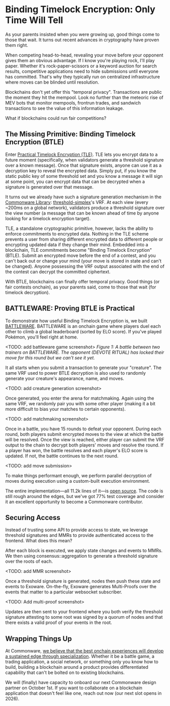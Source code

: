# Binding Timelock Encryption: Only Time Will Tell

As your parents insisted when you were growing up, good things come to those that wait. It turns out recent advances in cryptography have proven them right.

When competing head-to-head, revealing your move before your opponent gives them an obvious advantage. If I know you're playing rock, I'll play paper. Whether it's rock-paper-scissors or a keyword auction for search results, competitive applications need to hide submissions until everyone has committed. That's why they typically run on centralized infrastructure where moves can be blinded until resolution.

Blockchains don't yet offer this "temporal privacy". Transactions are public the moment they hit the mempool. Look no further than the meteoric rise of MEV bots that monitor mempools, frontrun trades, and sandwich transactions to see the value of this information leakage.

What if blockchains could run fair competitions?

## The Missing Primitive: Binding Timelock Encryption (BTLE)

Enter [Practical Timelock Encryption (TLE)](https://eprint.iacr.org/2023/189). TLE lets you encrypt data to a future moment (specifically, when validators generate a threshold signature over a known message). Once that signature exists, anyone can use it as a decryption key to reveal the encrypted data. Simply put, if you know the static public key of some threshold set and you know a message it will sign at some point, you can encrypt data that can be decrypted when a signature is generated over that message.

It turns out we already have such a signature generation mechanism in the [Commonware Library](https://github.com/commonwarexyz/monorepo): [threshold-simplex](https://docs.rs/commonware-consensus/latest/commonware_consensus/threshold_simplex/index.html)'s VRF. At each view (every ~200ms on a global network), validators produce a threshold signature over the view number (a message that can be known ahead of time by anyone looking for a timelock encryption target).

TLE, a standalone cryptographic primitive, however, lacks the ability to enforce commitments to encrypted data. Nothing in the TLE scheme prevents a user from sharing different encrypted data to different people or encrypting updated data if they change their mind. Embedded into a blockchain, TLE commitments become "Binding Timelock Encryption" (BTLE). Submit an encrypted move before the end of a contest, and you can't back out or change your mind (your move is stored in state and can't be changed). Anyone possessing the VRF output associated with the end of the contest can decrypt the committed ciphertext.

With BTLE, blockchains can finally offer temporal privacy. Good things (or fair contests onchain), as your parents said, come to those that wait (for timelock decryption).

## BATTLEWARE: Proving BTLE is Practical

To demonstrate how useful Binding Timelock Encryption is, we built [BATTLEWARE](https://battleware.xyz). BATTLEWARE is an onchain game where players duel each other to climb a global leaderboard (sorted by ELO score). If you've played Pokémon, you'll feel right at home.

<TODO: add battleware game screenshot>
_Figure 1: A battle between two trainers on BATTLEWARE. The opponent (DEVOTE RITUAL) has locked their move for this round but we can't see it yet._

It all starts when you submit a transaction to generate your "creature". The same VRF used to power BTLE decryption is also used to randomly generate your creature's appearance, name, and moves.

<TODO: add creature generation screenshot>

Once generated, you enter the arena for matchmaking. Again using the same VRF, we randomly pair you with some other player (making it a bit more difficult to bias your matches to certain opponents).

<TODO: add matchmaking screenshot>

Once in a battle, you have 15 rounds to defeat your opponent. During each round, both players submit encrypted moves to the view at which the battle will be resolved. Once the view is reached, either player can submit the VRF output to the chain to decrypt both players' moves and resolve the round. If a player has won, the battle resolves and each player's ELO score is updated. If not, the battle continues to the next round.

<TODO: add move submission>

To make things performant enough, we perform parallel decryption of moves during execution using a custom-built execution environment.

The entire implementation—all 11.2k lines of it—is [open source](https://github.com/commonwarexyz/battleware). The code is still rough around the edges, but we've got 77% test coverage and consider it an excellent opportunity to become a Commonware contributor.

## Securing Access

Instead of trusting some API to provide access to state, we leverage threshold signatures and MMRs to provide authenticated access to the frontend. What does this mean?

After each block is executed, we apply state changes and events to MMRs. We then using consensus::aggregation to generate a threshold signature over the roots of each.

<TODO: add MMR screenshot>

Once a threshold signature is generated, nodes then push these state and events to Exoware. On-the-fly, Exoware generates Multi-Proofs over the events that matter to a particular websocket subscriber.

<TODO: Add multi-proof screenshot>

Updates are then sent to your frontend where you both verify the threshold signature attesting to some root was signed by a quorum of nodes and that there exists a valid proof of your events in the root.

## Wrapping Things Up

At Commonware, [we believe that the best onchain experiences will develop a sustained edge through specialization](TODO). Whether it be a battle game, a trading application, a social network, or something only you know how to build, building a blockchain around a product provides differentiated capability that can't be bolted on to existing blockchains.

We will (finally) have capacity to onboard our next Commonware design partner on October 1st. If you want to collaborate on a blockchain application that doesn't feel like one, reach out now (our next slot opens in 2026).